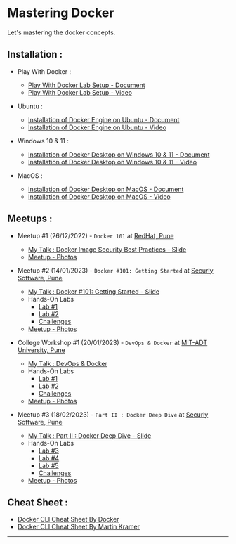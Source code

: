 # Mastering Docker
Let's mastering the docker concepts. 

## Installation :

- Play With Docker :
    - [Play With Docker Lab Setup - Document](https://gist.github.com/akshayithape-devops/2d9c73f45a3ee15964efe4411f5fcb30)
    - [Play With Docker Lab Setup - Video](https://www.youtube.com/watch?v=GpcN97zLPpA) 

- Ubuntu :
    - [Installation of Docker Engine on Ubuntu - Document](https://gist.github.com/akshayithape-devops/f7ca100ce6edf170a522816f93bac6f8)
    - [Installation of Docker Engine on Ubuntu - Video](https://www.youtube.com/watch?v=lqFvoEBHSIQ&t=5s)

- Windows 10 & 11 :
    - [Installation of Docker Desktop on Windows 10 & 11 - Document](https://docs.docker.com/desktop/install/windows-install/)
    - [Installation of Docker Desktop on Windows 10 & 11 - Video](https://www.youtube.com/watch?v=AneS8ulQeKE)

- MacOS :
    - [Installation of Docker Desktop on MacOS - Document](https://docs.docker.com/desktop/install/mac-install/)
    - [Installation of Docker Desktop on MacOS - Video](https://www.youtube.com/watch?v=SGmFGYCuJK4)

## Meetups :

- Meetup #1 (26/12/2022) - `Docker 101` at [RedHat, Pune](https://www.redhat.com/en)

    - [My Talk : Docker Image Security Best Practices - Slide](./slides/Docker_Image_Security_Best_Practices.pdf)
    - [Meetup - Photos](./photos/26-12-2022/RedHat-Tech-Meetup2.jpg)

- Meetup #2 (14/01/2023) - `Docker #101: Getting Started` at [Securly Software, Pune](https://www.securly.com/)

    - [My Talk : Docker #101: Getting Started - Slide](./slides/Docker_101_Getting_Started.pdf)
    - Hands-On Labs
        - [Lab #1](./labs/lab-1.md)
        - [Lab #2](./labs/lab-2.md)
        - [Challenges](./labs/challenges.md)
    - [Meetup - Photos](./photos/14-01-2023/)

- College Workshop #1 (20/01/2023) - `DevOps & Docker` at [MIT-ADT University, Pune](https://mituniversity.ac.in/)

    - [My Talk : DevOps & Docker](./slides/DevOps_&_Docker.pdf)
    - Hands-On Labs
        - [Lab #1](./labs/lab-1.md)
        - [Lab #2](./labs/lab-2.md)
        - [Challenges](./labs/challenges.md)
    - [Meetup - Photos](./photos/20-01-2023/)

- Meetup #3 (18/02/2023) - `Part II : Docker Deep Dive` at [Securly Software, Pune](https://www.securly.com/)

    - [My Talk : Part II : Docker Deep Dive - Slide](./slides/)
    - Hands-On Labs
        - [Lab #3](./labs/lab-3.md)
        - [Lab #4](./labs/lab-4.md)
        - [Lab #5](./labs/lab-5.md)
        - [Challenges](./labs/)
    - [Meetup - Photos](./photos/14-01-2023/)

## Cheat Sheet :

- [Docker CLI Cheat Sheet By Docker](./cheatsheets/docker_cheatsheet_1.pdf)
- [Docker CLI Cheat Sheet By Martin Kramer](./cheatsheets/docker_cheatsheet_2.pdf)

---